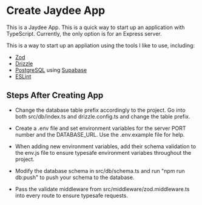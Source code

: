 # Create Jaydee App

This is a Jaydee App. This is a quick way to start up an application with TypeScript. Currently, the only option is for an Express server.

This is a way to start up an appliation using the tools I like to use, including:

- [Zod](https://zod.dev/)
- [Drizzle](https://orm.drizzle.team/)
- [PostgreSQL](https://www.postgresql.org/) using [Supabase](https://supabase.com/)
- [ESLint](https://eslint.org/)

## Steps After Creating App

- Change the database table prefix accordingly to the project. Go into both src/db/index.ts and drizzle.config.ts and change the table prefix.

- Create a .env file and set environment variables for the server PORT number and the DATABASE_URL. Use the .env.example file for help.

- When adding new environment variables, add their schema validation to the env.js file to ensure typesafe environment variabes throughout the project.

- Modify the database schema in src/db/schema.ts and run "npm run db:push" to push your schema to the database.

- Pass the validate middleware from src/middleware/zod.middleware.ts into every route to ensure typesafe requests.
